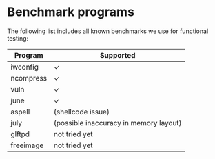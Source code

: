 # Benchmark programs

The following list includes all known benchmarks we use for functional testing:

| Program | Supported|
| --- | --- |
| iwconfig | $\checkmark$ |
| ncompress | $\checkmark$ |
| vuln | $\checkmark$ |
| june | $\checkmark$ |
| aspell | (shellcode issue) |
| july | (possible inaccuracy in memory layout) |
| glftpd | not tried yet |
| freeimage | not tried yet |
